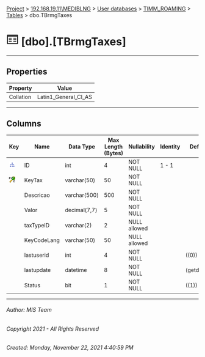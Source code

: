 #### 

[Project](../../../../index.md) > [192.168.19.11\\MEDIBLNG](../../../index.md) > [User databases](../../index.md) > [TIMM_ROAMING](../index.md) > [Tables](Tables.md) > dbo.TBrmgTaxes

# ![Tables](../../../../Images/Table32.png) [dbo].[TBrmgTaxes]

---

## <a name="#properties"></a>Properties

| Property | Value |
|---|---|
| Collation | Latin1_General_CI_AS |


---

## <a name="#columns"></a>Columns

| Key | Name | Data Type | Max Length (Bytes) | Nullability | Identity | Default |
|---|---|---|---|---|---|---|
| [![Indexes IX_TBrmgTaxes](../../../../Images/Index.png)](#indexes) | ID | int | 4 | NOT NULL | 1 - 1 |  |
| [![Cluster Primary Key PK_TBrmgTaxes: KeyTax](../../../../Images/pkcluster.png)](#indexes) | KeyTax | varchar(50) | 50 | NOT NULL |  |  |
|  | Descricao | varchar(500) | 500 | NOT NULL |  |  |
|  | Valor | decimal(7,7) | 5 | NOT NULL |  |  |
|  | taxTypeID | varchar(2) | 2 | NULL allowed |  |  |
|  | KeyCodeLang | varchar(50) | 50 | NULL allowed |  |  |
|  | lastuserid | int | 4 | NOT NULL |  | ((0)) |
|  | lastupdate | datetime | 8 | NOT NULL |  | (getdate()) |
|  | Status | bit | 1 | NOT NULL |  | ((1)) |


---

###### Author:  MIS Team

###### Copyright 2021 - All Rights Reserved

###### Created: Monday, November 22, 2021 4:40:59 PM

